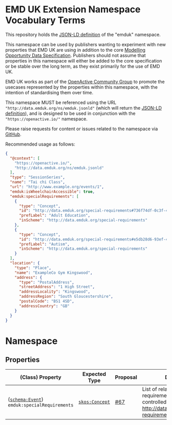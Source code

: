 # EMD UK Extension Namespace Vocabulary Terms

This repository holds the [JSON-LD definition](http://data.emduk.org/ns/emduk.jsonld) of the "emduk" namespace.

This namespace can be used by publishers wanting to experiment with new properties that EMD UK are using in addition to the core [Modelling Opportunity Data Specification](https://www.openactive.io/modelling-opportunity-data/). Publishers should not assume that properties in this namespace will either be added to the core specification or be stable over the long term, as they exist primarily for the use of EMD UK.

EMD UK works as part of the [OpenActive Community Group](https://www.w3.org/community/openactive) to promote the usecases represented by the properties within this namespace, with the intention of standardising them over time.

This namespace MUST be referenced using the URL `"http://data.emduk.org/ns/emduk.jsonld"` (which will return the [JSON-LD definition](http://data.emduk.org/ns/emduk.jsonld)), and is designed to be used in conjunction with the `"https://openactive.io/"` namespace.

Please raise requests for content or issues related to the namespace via [GitHub](https://github.com/emduk/ns/issues). 

Recommended usage as follows:
```json
{
  "@context": [
    "https://openactive.io/",
    "http://data.emduk.org/ns/emduk.jsonld"
  ],
  "type": "SessionSeries",
  "name": "Tai chi Class",
  "url": "http://www.example.org/events/1",
  "emduk:isWheelchairAccessible": true,
  "emduk:specialRequirements": [
    {
      "type": "Concept",
      "id": "http://data.emduk.org/special-requirements#736f74df-0c3f-4314-9bd5-eec6b9c2f34f",
      "prefLabel": "Adult Education",
      "inScheme": "http://data.emduk.org/special-requirements"
    },
    {
      "type": "Concept",
      "id": "http://data.emduk.org/special-requirements#e5db28d6-93ef-463e-8626-f143f55f619c",
      "prefLabel": "Autism",
      "inScheme": "http://data.emduk.org/special-requirements"
    }
  ],
  "location": {
    "type": "Place",
    "name": "ExampleCo Gym Kingswood",
    "address": {
      "type": "PostalAddress",
      "streetAddress": "1 High Street",
      "addressLocality": "Kingswood",
      "addressRegion": "South Gloucestershire",
      "postalCode": "BS1 4SD",
      "addressCountry": "GB"
    }
  }
}
```

# Namespace

## Properties

| (Class) Property    |  Expected Type  | Proposal   | Description                                                         |
|---------------------|-----------------|------------|---------------------------------------------------------------------|
| ([`schema:Event`](https://schema.org/Event)) <br/> `emduk:specialRequirements` | [`skos:Concept`](http://www.w3.org/2004/02/skos/core#Concept) | [#67](https://github.com/openactive/modelling-opportunity-data/issues/67) | List of related special requirements from the controlled vocabulary http://data.emduk.org/special-requirements/. |

